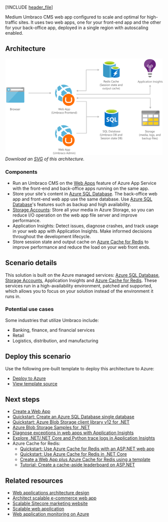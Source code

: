 [!INCLUDE [header_file](../../../includes/sol-idea-header.md)]

Medium Umbraco CMS web app configured to scale and optimal for high-traffic sites. It uses two web apps, one for your front-end app and the other for your back-office app, deployed in a single region with autoscaling enabled.

## Architecture

![Architecture Diagram](images/medium-umbraco-web-app.png)
*Download an [SVG](images/medium-umbraco-web-app.svg) of this architecture.*

### Components

* Run an Umbraco CMS on the [Web Apps](https://azure.microsoft.com/services/app-service/web) feature of Azure App Service with the front-end and back-office apps running on the same app.
* Store your site's content in [Azure SQL Database](https://azure.microsoft.com/services/sql-database). The back-office web app and front-end web app use the same database. Use [Azure SQL Database](https://azure.microsoft.com/services/sql-database)'s features such as backup and high availability.
* [Storage Accounts](https://azure.microsoft.com/services/storage): Store all your media in Azure Storage, so you can reduce I/O operation on the web app file server and improve performance.
* Application Insights: Detect issues, diagnose crashes, and track usage in your web app with Application Insights. Make informed decisions throughout the development lifecycle.
* Store session state and output cache on [Azure Cache for Redis](https://azure.microsoft.com/services/cache) to improve performance and reduce the load on your web front ends.

## Scenario details

This solution is built on the Azure managed services: [Azure SQL Database](https://azure.microsoft.com/services/sql-database), [Storage Accounts](https://azure.microsoft.com/services/storage), Application Insights and [Azure Cache for Redis](https://azure.microsoft.com/services/cache). These services run in a high-availability environment, patched and supported, which allows you to focus on your solution instead of the environment it runs in.

### Potential use cases

Some industries that utilize Umbraco include:

- Banking, finance, and financial services
- Retail
- Logistics, distribution, and manufacturing

## Deploy this scenario

Use the following pre-built template to deploy this architecture to Azure:

- [Deploy to Azure](https://portal.azure.com/#create/Microsoft.Template/uri/https%3A%2F%2Fraw.githubusercontent.com%2FAzure%2Fazure-quickstart-templates%2Fmaster%2Fapplication-workloads%2Fumbraco%2Fumbraco-cms-webapp-redis-cache%2Fazuredeploy.json)
- [View template source](https://azure.microsoft.com/resources/templates/umbraco-cms-webapp-redis-cache)

## Next steps

<!-- markdownlint-disable MD024 -->
* [Create a Web App](https://azure.microsoft.com/get-started/web-app)
* [Quickstart: Create an Azure SQL Database single database](/azure/azure-sql/database/single-database-create-quickstart)
* [Quickstart: Azure Blob Storage client library v12 for .NET](/azure/storage/blobs/storage-quickstart-blobs-dotnet)
* [Azure Blob Storage Samples for .NET](/samples/azure-samples/storage-blob-dotnet-getting-started/storage-blob-dotnet-getting-started)
* [Diagnose exceptions in web apps with Application Insights](/azure/azure-monitor/app/asp-net-exceptions)
* [Explore .NET/.NET Core and Python trace logs in Application Insights](/azure/azure-monitor/app/asp-net-trace-logs)
* Azure Cache for Redis:
   * [Quickstart: Use Azure Cache for Redis with an ASP.NET web app](/azure/azure-cache-for-redis/cache-web-app-howto)
   * [Quickstart: Use Azure Cache for Redis in .NET Core](/azure/azure-cache-for-redis/cache-dotnet-core-quickstart)
   * [Create a Web App plus Azure Cache for Redis using a template](/azure/azure-cache-for-redis/cache-web-app-arm-with-redis-cache-provision)
   * [Tutorial: Create a cache-aside leaderboard on ASP.NET](/azure/azure-cache-for-redis/cache-web-app-cache-aside-leaderboard)

## Related resources

* [Web applications architecture design](../../web-apps/index.md)
* [Architect scalable e-commerce web app](../../web-apps/idea/scalable-ecommerce-web-app.yml)
* [Scalable Sitecore marketing website](../../web-apps/hosting-applications/digital-marketing-sitecore.yml)
* [Scalable web application](../../reference-architectures/app-service-web-app/scalable-web-app.yml)
* [Web application monitoring on Azure](../../web-apps/guides/monitoring/app-monitoring.yml)
